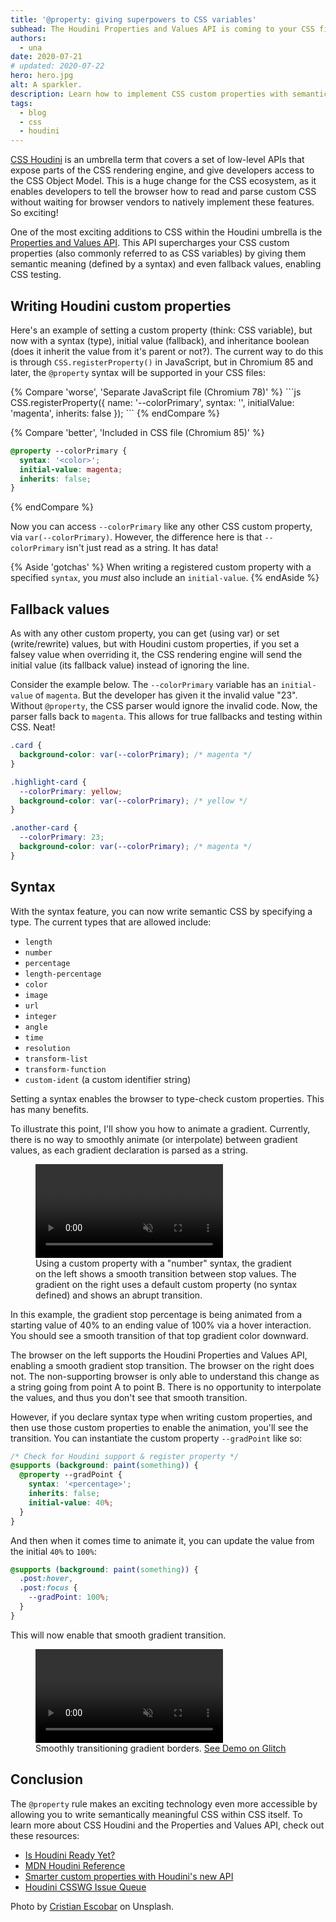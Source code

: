 ```yaml
---
title: '@property: giving superpowers to CSS variables'
subhead: The Houdini Properties and Values API is coming to your CSS file in Chromium 85.
authors:
  - una
date: 2020-07-21
# updated: 2020-07-22
hero: hero.jpg
alt: A sparkler.
description: Learn how to implement CSS custom properties with semantic typing, a fallback value, and more, directly in your CSS file.
tags:
  - blog
  - css
  - houdini
---
```


[CSS Houdini](https://ishoudinireadyyet.com) is an umbrella term that covers a
set of low-level APIs that expose parts of the CSS rendering engine, and give
developers access to the CSS Object Model. This is a huge
change for the CSS ecosystem, as it enables developers to tell the browser how
to read and parse custom CSS without waiting for browser vendors to natively
implement these features. So exciting!

One of the most exciting additions to CSS within the Houdini umbrella is the
[Properties and Values
API](https://developer.mozilla.org/en-US/docs/Web/API/CSS_Properties_and_Values_API).
This API supercharges your CSS custom properties (also commonly referred to as
CSS variables) by giving them semantic meaning (defined by a syntax) and even
fallback values, enabling CSS testing.

## Writing Houdini custom properties

Here's an example of setting a custom property (think: CSS variable), but now
with a syntax (type), initial value (fallback), and inheritance boolean (does
it inherit the value from it's parent or not?). The current way to do this is
through `CSS.registerProperty()` in JavaScript, but in Chromium 85 and later, the
`@property` syntax will be supported in your CSS files:

<div class="w-columns">
{% Compare 'worse', 'Separate JavaScript file (Chromium 78)' %}
```js
CSS.registerProperty({
  name: '--colorPrimary',
  syntax: '<color>',
  initialValue: 'magenta',
  inherits: false
});
```
{% endCompare %}

{% Compare 'better', 'Included in CSS file (Chromium 85)' %}
```css
@property --colorPrimary {
  syntax: '<color>';
  initial-value: magenta;
  inherits: false;
}
```
{% endCompare %}
</div>

Now you can access `--colorPrimary` like any other CSS custom property, via
`var(--colorPrimary)`. However, the difference here is that `--colorPrimary` isn't
just read as a string. It has data!

{% Aside 'gotchas' %}
  When writing a registered custom property with a specified `syntax`, you *must* also include an `initial-value`.
{% endAside %}

## Fallback values

As with any other custom property, you can get (using var) or set
(write/rewrite) values, but with Houdini custom properties, if you set a falsey
value when overriding it, the CSS rendering engine will send the initial value
(its fallback value) instead of ignoring the line.

Consider the example below. The `--colorPrimary` variable has an
`initial-value` of `magenta`. But the developer has given it the invalid
value "23". Without `@property`, the CSS parser would ignore the
invalid code. Now, the parser falls back to `magenta`. This allows for
true fallbacks and testing within CSS. Neat!

```css
.card {
  background-color: var(--colorPrimary); /* magenta */
}

.highlight-card {
  --colorPrimary: yellow;
  background-color: var(--colorPrimary); /* yellow */
}

.another-card {
  --colorPrimary: 23;
  background-color: var(--colorPrimary); /* magenta */
}
```

## Syntax

With the syntax feature, you can now write semantic CSS by specifying
a type. The current types that are allowed include:

- `length`
- `number`
- `percentage`
- `length-percentage`
- `color`
- `image`
- `url`
- `integer`
- `angle`
- `time`
- `resolution`
- `transform-list`
- `transform-function`
- `custom-ident` (a custom identifier string)


Setting a syntax enables the browser to type-check custom properties.
This has many benefits.

To illustrate this point, I'll show you how to animate a gradient. Currently,
there is no way to smoothly animate (or interpolate) between gradient values, as
each gradient declaration is parsed as a string.

<figure class="w-figure">
  <video controls autoplay loop muted playsinline class="w-screenshot">
    <source src="https://storage.googleapis.com/web-dev-assets/at-property/support1.mp4" type="video/mp4">
  </video>
  <figcaption class="w-figcaption">
    Using a custom property with a "number" syntax, the gradient on the left shows a smooth transition between stop values. The gradient on the right uses a default custom property (no syntax defined) and shows an abrupt transition.
  </figcaption>
</figure>

In this example, the gradient stop percentage is being animated from a starting
value of 40% to an ending value of 100% via a hover interaction. You should see a
smooth transition of that top gradient color downward.

The browser on the left supports the Houdini Properties and Values API,
enabling a smooth gradient stop transition. The browser on the right does not. The
non-supporting browser is only able to understand this change as a string going
from point A to point B. There is no opportunity to interpolate the values, and
thus you don't see that smooth transition.

However, if you declare syntax type when writing custom properties, and then use
those custom properties to enable the animation, you'll see the transition. You
can instantiate the custom property `--gradPoint` like so:

```css
/* Check for Houdini support & register property */
@supports (background: paint(something)) {
  @property --gradPoint {
    syntax: '<percentage>';
    inherits: false;
    initial-value: 40%;
  }
}
```

And then when it comes time to animate it, you can update the value from the initial `40%` to `100%`:

```css
@supports (background: paint(something)) {
  .post:hover,
  .post:focus {
    --gradPoint: 100%;
  }
}
```

This will now enable that smooth gradient transition.

<figure class="w-figure">
  <video controls autoplay loop muted playsinline class="w-screenshot">
    <source src="https://storage.googleapis.com/web-dev-assets/at-property/demo.mp4" type="video/mp4">
  </video>
  <figcaption class="w-figcaption">
    Smoothly transitioning gradient borders. <a href="https://glitch.com/~houdini-gradient-borders">See Demo on Glitch</a>
  </figcaption>
</figure>

## Conclusion 

The `@property` rule makes an exciting technology even more accessible by
allowing you to write semantically meaningful CSS within CSS itself. To learn
more about CSS Houdini and the Properties and Values API, check out these
resources:

- [Is Houdini Ready Yet?](http://ishoudinireadyyet.com/)
- [MDN Houdini Reference](https://developer.mozilla.org/en-US/docs/Web/Houdini)
- [Smarter custom properties with Houdini's new API](https://web.dev/css-props-and-vals/)
- [Houdini CSSWG Issue Queue](https://github.com/w3c/css-houdini-drafts/issues)

Photo by [Cristian Escobar](https://unsplash.com/@cristian1) on Unsplash.
